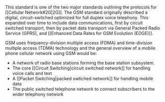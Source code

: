 
This standard is one of the two major standards outlining the protocols for [[Cellular Network#2G|2G]]. The GSM standard originally described a digital, circuit-switched optimized for full duplex voice telephony. This expanded over time to include data communications, first by circuit switched transport, then by packet data transport via General Packed Radio Service (GPRS), and [[Enhanced Data Rates for GSM Evolution (EDGE)]]. 

GSM uses frequency-division multiple access (FDMA) and time-division multiple access (TDMA) technology and the general overview of a mobile phone cellular network using GSM would be:

- A network of radio base stations forming the base station subsystem.
- The core [[Circuit Switching|circuit switched network]] for handling voice calls and text
- A [[Packet Switching|packed swtiched network]] for handling mobile data
- The public switched telephone network to connect subscribers to the wider telephony network
